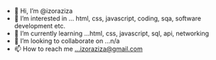 - 👋 Hi, I’m @izoraziza
- 👀 I’m interested in ... html, css, javascript, coding, sqa, software development etc.
- 🌱 I’m currently learning ...html, css, javascript, sql, api, networking
- 💞️ I’m looking to collaborate on ...n/a
- 📫 How to reach me ...izoraziza@gmail.com

<!---
izoraziza/izoraziza is a ✨ special ✨ repository because its `README.md` (this file) appears on your GitHub profile.
You can click the Preview link to take a look at your changes.
--->
